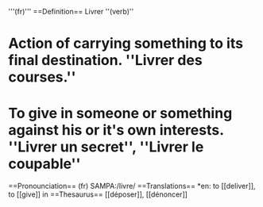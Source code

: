 '''(fr)'''
==Definition==
Livrer ''(verb)''
# Action of carrying something to its final destination. ''Livrer des courses.''
# To give in someone or something against his or it's own interests. ''Livrer un secret'', ''Livrer le coupable''
==Pronounciation==
(fr) SAMPA:/livre/
==Translations==
*en: to [[deliver]], to [[give]] in
==Thesaurus==
[[déposer]], [[dénoncer]]